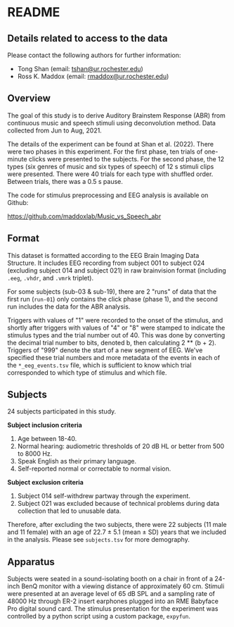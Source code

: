 # README

## Details related to access to the data

Please contact the following authors for further information:
- Tong Shan (email: tshan@ur.rochester.edu)
- Ross K. Maddox (email: rmaddox@ur.rochester.edu)

## Overview

The goal of this study is to derive Auditory Brainstem Response (ABR) from continuous music and speech stimuli using deconvolution method. Data collected from Jun to Aug, 2021.

The details of the experiment can be found at Shan et al. (2022). There were two phases in this experiment. For the first phase, ten trials of one-minute clicks were presented to the subjects. For the second phase, the 12 types (six genres of music and six types of speech) of 12 s stimuli clips were presented. There were 40 trials 
for each type with shuffled order. Between trials, there was a 0.5 s pause. 

The code for stimulus preprocessing and EEG analysis is available on Github: 

https://github.com/maddoxlab/Music_vs_Speech_abr


## Format

This dataset is formatted according to the EEG Brain Imaging Data Structure. It includes EEG recording from subject 001 to subject 024 (excluding subject 014 and subject 021) in raw brainvision format (including `.eeg`, `.vhdr`, and `.vmrk` triplet). 

For some subjects (sub-03 & sub-19), there are 2 "runs" of data that the first run (`run-01`) only contains the click phase (phase 1), and the second run includes the data for the ABR analysis. 

Triggers with values of "1" were recorded to the onset of the stimulus, and shortly after triggers with values of "4" or "8" were stamped to indicate the stimulus types and the trial number out of 40. This was done by converting the decimal trial number to bits, denoted b, then calculating 2 ** (b + 2). Triggers of "999" denote the start of a new segment of EEG. We've specified these trial numbers and more metadata of the events in each of the `*_eeg_events.tsv` file, which is sufficient to know which trial corresponded to which type of stimulus and which file.


## Subjects

24 subjects participated in this study.

**Subject inclusion criteria**
1. Age between 18-40.
2. Normal hearing: audiometric thresholds of 20 dB HL or better from 500 to 8000 Hz.
3. Speak English as their primary language.
4. Self-reported normal or correctable to normal vision.

**Subject exclusion criteria**
1. Subject 014 self-withdrew partway through the experiment.
2. Subject 021 was excluded because of technical problems during data collection that led to unusable data.

Therefore, after excluding the two subjects, there were 22 subjects (11 male and 11 female) with an age of 22.7 ± 5.1 (mean ± SD) years that we included in the analysis. Please see `subjects.tsv` for more demography.

## Apparatus

Subjects were seated in a sound-isolating booth on a chair in front of a 24-inch BenQ monitor with a viewing distance of approximately 60 cm. Stimuli were presented at an average level of 65 dB SPL and a sampling rate of 48000 Hz through ER-2 insert earphones plugged into an RME Babyface Pro digital sound card. The stimulus presentation for the experiment was controlled by a python script using a custom package, `expyfun`. 



